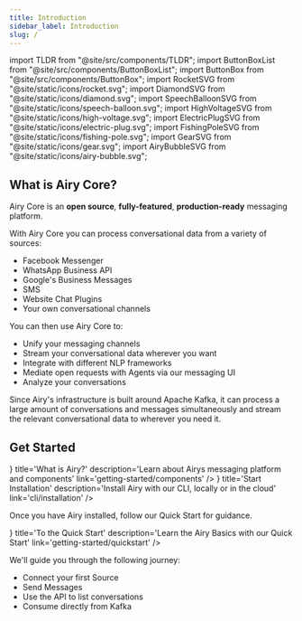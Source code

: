 ```yaml
---
title: Introduction
sidebar_label: Introduction
slug: /
---
```


import TLDR from "@site/src/components/TLDR";
import ButtonBoxList from "@site/src/components/ButtonBoxList";
import ButtonBox from "@site/src/components/ButtonBox";
import RocketSVG from "@site/static/icons/rocket.svg";
import DiamondSVG from "@site/static/icons/diamond.svg";
import SpeechBalloonSVG from "@site/static/icons/speech-balloon.svg";
import HighVoltageSVG from "@site/static/icons/high-voltage.svg";
import ElectricPlugSVG from "@site/static/icons/electric-plug.svg";
import FishingPoleSVG from "@site/static/icons/fishing-pole.svg";
import GearSVG from "@site/static/icons/gear.svg";
import AiryBubbleSVG from "@site/static/icons/airy-bubble.svg";

## What is Airy Core?

<TLDR>

Airy Core is an **open source**, **fully-featured**, **production-ready**
messaging platform.

</TLDR>

With Airy Core you can process conversational data from a variety of sources:

- Facebook Messenger
- WhatsApp Business API
- Google's Business Messages
- SMS
- Website Chat Plugins
- Your own conversational channels

You can then use Airy Core to:

- Unify your messaging channels
- Stream your conversational data wherever you want
- Integrate with different NLP frameworks
- Mediate open requests with Agents via our messaging UI
- Analyze your conversations

Since Airy's infrastructure is built around Apache Kafka, it can process a large
amount of conversations and messages simultaneously and stream the relevant
conversational data to wherever you need it.

## Get Started

<ButtonBoxList>
<ButtonBox 
    icon={() => <AiryBubbleSVG />}
    title='What is Airy?' 
    description='Learn about Airys messaging platform and components' 
    link='getting-started/components'
/>
</ButtonBoxList>

<ButtonBoxList>
<ButtonBox 
    icon={() => <RocketSVG />}
    title='Start Installation' 
    description='Install Airy with our CLI, locally or in the cloud' 
    link='cli/installation'
/>
</ButtonBoxList>

Once you have Airy installed, follow our Quick Start for guidance.

<ButtonBoxList>
<ButtonBox 
    icon={() => <DiamondSVG />}
    title='To the Quick Start' 
    description='Learn the Airy Basics with our Quick Start' 
    link='getting-started/quickstart'
/>
</ButtonBoxList>

We'll guide you through the following journey:

- Connect your first Source
- Send Messages
- Use the API to list conversations
- Consume directly from Kafka
